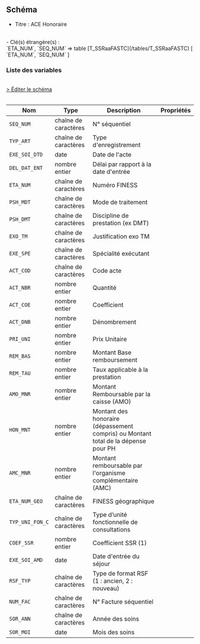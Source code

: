 ## Schéma

- Titre : ACE Honoraire
<br />
- Clé(s) étrangère(s) : <br />
`ETA_NUM`, `SEQ_NUM` => table [T_SSRaaFASTC](/tables/T_SSRaaFASTC) [ `ETA_NUM`, `SEQ_NUM` ]<br />

### Liste des variables
<br />
<div>
    <a href="https://gitlab.com/healthdatahub/schema-snds/edit/master/schemas/PMSI%20SSR/T_SSRaaFCSTC.json"  
    arget="_blank" rel="noopener noreferrer">> Éditer le schéma</a>
    <OutboundLink />
</div>
<br />

Nom|Type|Description|Propriétés
-|-|-|-
`SEQ_NUM`|chaîne de caractères|N° séquentiel||
`TYP_ART`|chaîne de caractères|Type d&#x27;enregistrement||
`EXE_SOI_DTD`|date|Date de l&#x27;acte||
`DEL_DAT_ENT`|nombre entier|Délai par rapport à la date d&#x27;entrée||
`ETA_NUM`|chaîne de caractères|Numéro FINESS||
`PSH_MDT`|chaîne de caractères|Mode de traitement||
`PSH_DMT`|chaîne de caractères|Discipline de prestation (ex DMT)||
`EXO_TM`|chaîne de caractères|Justification exo TM||
`EXE_SPE`|chaîne de caractères|Spécialité exécutant||
`ACT_COD`|chaîne de caractères|Code acte||
`ACT_NBR`|nombre entier|Quantité||
`ACT_COE`|nombre entier|Coefficient||
`ACT_DNB`|nombre entier|Dénombrement||
`PRI_UNI`|nombre entier|Prix Unitaire||
`REM_BAS`|nombre entier|Montant Base remboursement||
`REM_TAU`|nombre entier|Taux applicable à la prestation||
`AMO_MNR`|nombre entier|Montant Remboursable par la caisse (AMO)||
`HON_MNT`|nombre entier|Montant des honoraire (dépassement compris) ou Montant total de la dépense pour PH||
`AMC_MNR`|nombre entier|Montant remboursable par l&#x27;organisme complémentaire (AMC)||
`ETA_NUM_GEO`|chaîne de caractères|FINESS géographique||
`TYP_UNI_FON_C`|chaîne de caractères|Type d’unité fonctionnelle de consultations||
`COEF_SSR`|nombre entier|Coefficient SSR (1)||
`EXE_SOI_AMD`|date|Date d&#x27;entrée du séjour||
`RSF_TYP`|chaîne de caractères|Type de format RSF (1 : ancien, 2 : nouveau)||
`NUM_FAC`|chaîne de caractères|N° Facture séquentiel||
`SOR_ANN`|chaîne de caractères|Année des soins||
`SOR_MOI`|date|Mois des soins||

